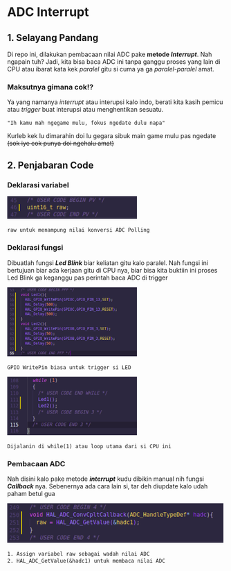 # ADC Interrupt

## 1. Selayang Pandang
Di repo ini, dilakukan pembacaan nilai ADC pake **metode _Interrupt_**. Nah ngapain tuh? Jadi, kita bisa baca ADC ini tanpa ganggu proses yang lain di CPU atau ibarat kata kek _paralel_ gitu si cuma ya ga _paralel-paralel_ amat.

### Maksutnya gimana cok!? <br>
Ya yang namanya _interrupt_ atau interupsi kalo indo, berati kita kasih pemicu atau _trigger_ buat interupsi atau menghentikan sesuatu. <br>
```
"Ih kamu mah ngegame mulu, fokus ngedate dulu napa"
```
Kurleb kek lu dimarahin doi lu gegara sibuk main game mulu pas ngedate ~~(sok iye cok punya doi ngehalu amat)~~

## 2. Penjabaran Code

### Deklarasi variabel
<img src="./asset/adc-it1.png" width="300">

    raw untuk menampung nilai konversi ADC Polling

### Deklarasi fungsi
Dibuatlah fungsi _**Led Blink**_ biar keliatan gitu kalo paralel. Nah fungsi ini bertujuan biar ada kerjaan gitu di CPU nya, biar bisa kita buktiin ini proses Led Blink ga keganggu pas perintah baca ADC di trigger <br>

<img src="./asset/adc-it3.png" width="300">

    GPIO WritePin biasa untuk trigger si LED

<img src="./asset/adc-it2.png" width="300">

    Dijalanin di while(1) atau loop utama dari si CPU ini

### Pembacaan ADC
Nah disini kalo pake metode **_interrupt_** kudu dibikin manual nih fungsi _**Callback**_ nya. Sebenernya ada cara lain si, tar deh diupdate kalo udah paham betul gua

<img src="./asset/adc-it4.png" width="500">

    1. Assign variabel raw sebagai wadah nilai ADC
    2. HAL_ADC_GetValue(&hadc1) untuk membaca nilai ADC